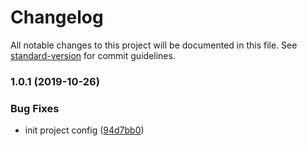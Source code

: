 # Changelog

All notable changes to this project will be documented in this file. See [standard-version](https://github.com/conventional-changelog/standard-version) for commit guidelines.

### 1.0.1 (2019-10-26)


### Bug Fixes

* init project config ([94d7bb0](https://github.com/Jazk-Z/mini-project-travel/commit/94d7bb090656a290aacda027cf277aa46bcad911))
